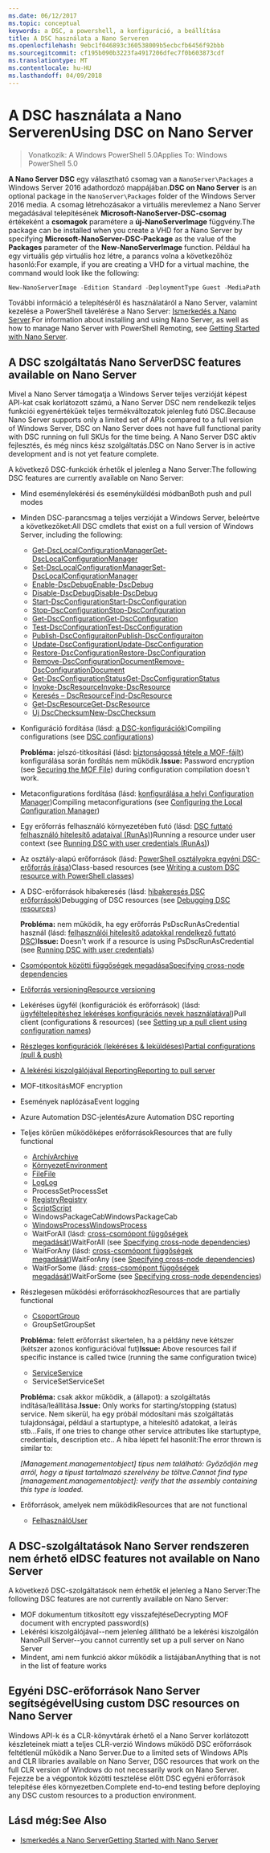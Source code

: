 ```yaml
---
ms.date: 06/12/2017
ms.topic: conceptual
keywords: a DSC, a powershell, a konfiguráció, a beállítása
title: A DSC használata a Nano Serveren
ms.openlocfilehash: 9ebc1f046893c360538009b5ecbcfb6456f92bbb
ms.sourcegitcommit: cf195b090b3223fa4917206dfec7f0b603873cdf
ms.translationtype: MT
ms.contentlocale: hu-HU
ms.lasthandoff: 04/09/2018
---
```

# <a name="using-dsc-on-nano-server"></a><span data-ttu-id="1ce2f-103">A DSC használata a Nano Serveren</span><span class="sxs-lookup"><span data-stu-id="1ce2f-103">Using DSC on Nano Server</span></span>

> <span data-ttu-id="1ce2f-104">Vonatkozik: A Windows PowerShell 5.0</span><span class="sxs-lookup"><span data-stu-id="1ce2f-104">Applies To: Windows PowerShell 5.0</span></span>

<span data-ttu-id="1ce2f-105">**A Nano Server DSC** egy választható csomag van a `NanoServer\Packages` a Windows Server 2016 adathordozó mappájában.</span><span class="sxs-lookup"><span data-stu-id="1ce2f-105">**DSC on Nano Server** is an optional package in the `NanoServer\Packages` folder of the Windows Server 2016 media.</span></span> <span data-ttu-id="1ce2f-106">A csomag létrehozásakor a virtuális merevlemez a Nano Server megadásával telepítésének **Microsoft-NanoServer-DSC-csomag** értékeként a **csomagok** paramétere a **új-NanoServerImage**  függvény.</span><span class="sxs-lookup"><span data-stu-id="1ce2f-106">The package can be installed when you create a VHD for a Nano Server by specifying **Microsoft-NanoServer-DSC-Package** as the value of the **Packages** parameter of the **New-NanoServerImage** function.</span></span> <span data-ttu-id="1ce2f-107">Például ha egy virtuális gép virtuális hoz létre, a parancs volna a következőhöz hasonló:</span><span class="sxs-lookup"><span data-stu-id="1ce2f-107">For example, if you are creating a VHD for a virtual machine, the command would look like the following:</span></span>

```powershell
New-NanoServerImage -Edition Standard -DeploymentType Guest -MediaPath f:\ -BasePath .\Base -TargetPath .\Nano1\Nano.vhd -ComputerName Nano1 -Packages Microsoft-NanoServer-DSC-Package
```

<span data-ttu-id="1ce2f-108">További információ a telepítéséről és használatáról a Nano Server, valamint kezelése a PowerShell távelérése a Nano Server: [Ismerkedés a Nano Server](https://technet.microsoft.com/library/mt126167.aspx).</span><span class="sxs-lookup"><span data-stu-id="1ce2f-108">For information about installing and using Nano Server, as well as how to manage Nano Server with PowerShell Remoting, see [Getting Started with Nano Server](https://technet.microsoft.com/library/mt126167.aspx).</span></span>


## <a name="dsc-features-available-on-nano-server"></a><span data-ttu-id="1ce2f-109">A DSC szolgáltatás Nano Server</span><span class="sxs-lookup"><span data-stu-id="1ce2f-109">DSC features available on Nano Server</span></span>

 <span data-ttu-id="1ce2f-110">Mivel a Nano Server támogatja a Windows Server teljes verzióját képest API-kat csak korlátozott számú, a Nano Server DSC nem rendelkezik teljes funkciói egyenértékűek teljes termékváltozatok jelenleg futó DSC.</span><span class="sxs-lookup"><span data-stu-id="1ce2f-110">Because Nano Server supports only a limited set of APIs compared to a full version of Windows Server, DSC on Nano Server does not have full functional parity with DSC running on full SKUs for the time being.</span></span> <span data-ttu-id="1ce2f-111">A Nano Server DSC aktív fejlesztés, és még nincs kész szolgáltatás.</span><span class="sxs-lookup"><span data-stu-id="1ce2f-111">DSC on Nano Server is in active development and is not yet feature complete.</span></span>

 <span data-ttu-id="1ce2f-112">A következő DSC-funkciók érhetők el jelenleg a Nano Server:</span><span class="sxs-lookup"><span data-stu-id="1ce2f-112">The following DSC features are currently available on Nano Server:</span></span>


* <span data-ttu-id="1ce2f-113">Mind eseménylekérési és eseményküldési módban</span><span class="sxs-lookup"><span data-stu-id="1ce2f-113">Both push and pull modes</span></span>

* <span data-ttu-id="1ce2f-114">Minden DSC-parancsmag a teljes verzióját a Windows Server, beleértve a következőket:</span><span class="sxs-lookup"><span data-stu-id="1ce2f-114">All DSC cmdlets that exist on a full version of Windows Server, including the following:</span></span>
  * [<span data-ttu-id="1ce2f-115">Get-DscLocalConfigurationManager</span><span class="sxs-lookup"><span data-stu-id="1ce2f-115">Get-DscLocalConfigurationManager</span></span>](https://technet.microsoft.com/library/dn407378.aspx)
  * [<span data-ttu-id="1ce2f-116">Set-DscLocalConfigurationManager</span><span class="sxs-lookup"><span data-stu-id="1ce2f-116">Set-DscLocalConfigurationManager</span></span>](https://technet.microsoft.com/library/dn521621.aspx)
  * [<span data-ttu-id="1ce2f-117">Enable-DscDebug</span><span class="sxs-lookup"><span data-stu-id="1ce2f-117">Enable-DscDebug</span></span>](https://technet.microsoft.com/en-us/library/mt517870.aspx)
  * [<span data-ttu-id="1ce2f-118">Disable-DscDebug</span><span class="sxs-lookup"><span data-stu-id="1ce2f-118">Disable-DscDebug</span></span>](https://technet.microsoft.com/en-us/library/mt517872.aspx)
  * [<span data-ttu-id="1ce2f-119">Start-DscConfiguration</span><span class="sxs-lookup"><span data-stu-id="1ce2f-119">Start-DscConfiguration</span></span>](https://technet.microsoft.com/en-us/library/dn521623.aspx)
  * [<span data-ttu-id="1ce2f-120">Stop-DscConfiguration</span><span class="sxs-lookup"><span data-stu-id="1ce2f-120">Stop-DscConfiguration</span></span>](https://technet.microsoft.com/en-us/library/mt143542.aspx)
  * [<span data-ttu-id="1ce2f-121">Get-DscConfiguration</span><span class="sxs-lookup"><span data-stu-id="1ce2f-121">Get-DscConfiguration</span></span>](https://technet.microsoft.com/en-us/library/dn407379.aspx)
  * [<span data-ttu-id="1ce2f-122">Test-DscConfiguration</span><span class="sxs-lookup"><span data-stu-id="1ce2f-122">Test-DscConfiguration</span></span>](https://technet.microsoft.com/en-us/library/dn407382.aspx)
  * [<span data-ttu-id="1ce2f-123">Publish-DscConfiguraiton</span><span class="sxs-lookup"><span data-stu-id="1ce2f-123">Publish-DscConfiguraiton</span></span>](https://technet.microsoft.com/en-us/library/mt517875.aspx)
  * [<span data-ttu-id="1ce2f-124">Update-DscConfiguration</span><span class="sxs-lookup"><span data-stu-id="1ce2f-124">Update-DscConfiguration</span></span>](https://technet.microsoft.com/en-us/library/mt143541.aspx)
  * [<span data-ttu-id="1ce2f-125">Restore-DscConfiguration</span><span class="sxs-lookup"><span data-stu-id="1ce2f-125">Restore-DscConfiguration</span></span>](https://technet.microsoft.com/en-us/library/dn407383.aspx)
  * [<span data-ttu-id="1ce2f-126">Remove-DscConfigurationDocument</span><span class="sxs-lookup"><span data-stu-id="1ce2f-126">Remove-DscConfigurationDocument</span></span>](https://technet.microsoft.com/en-us/library/mt143544.aspx)
  * [<span data-ttu-id="1ce2f-127">Get-DscConfigurationStatus</span><span class="sxs-lookup"><span data-stu-id="1ce2f-127">Get-DscConfigurationStatus</span></span>](https://technet.microsoft.com/en-us/library/mt517868.aspx)
  * [<span data-ttu-id="1ce2f-128">Invoke-DscResource</span><span class="sxs-lookup"><span data-stu-id="1ce2f-128">Invoke-DscResource</span></span>](https://technet.microsoft.com/en-us/library/mt517869.aspx)
  * [<span data-ttu-id="1ce2f-129">Keresés – DscResource</span><span class="sxs-lookup"><span data-stu-id="1ce2f-129">Find-DscResource</span></span>](https://technet.microsoft.com/en-us/library/mt517874.aspx)
  * [<span data-ttu-id="1ce2f-130">Get-DscResource</span><span class="sxs-lookup"><span data-stu-id="1ce2f-130">Get-DscResource</span></span>](https://technet.microsoft.com/en-us/library/dn521625.aspx)
  * [<span data-ttu-id="1ce2f-131">Új DscChecksum</span><span class="sxs-lookup"><span data-stu-id="1ce2f-131">New-DscChecksum</span></span>](https://technet.microsoft.com/en-us/library/dn521622.aspx)

* <span data-ttu-id="1ce2f-132">Konfiguráció fordítása (lásd: [a DSC-konfigurációk](configurations.md))</span><span class="sxs-lookup"><span data-stu-id="1ce2f-132">Compiling configurations (see [DSC configurations](configurations.md))</span></span>

  <span data-ttu-id="1ce2f-133">**Probléma:** jelszó-titkosítási (lásd: [biztonságossá tétele a MOF-fájlt](securemof.md)) konfigurálása során fordítás nem működik.</span><span class="sxs-lookup"><span data-stu-id="1ce2f-133">**Issue:** Password encryption (see [Securing the MOF File](securemof.md)) during configuration compilation doesn't work.</span></span>

* <span data-ttu-id="1ce2f-134">Metaconfigurations fordítása (lásd: [konfigurálása a helyi Configuration Manager](metaConfig.md))</span><span class="sxs-lookup"><span data-stu-id="1ce2f-134">Compiling metaconfigurations (see [Configuring the Local Configuration Manager](metaConfig.md))</span></span>

* <span data-ttu-id="1ce2f-135">Egy erőforrás felhasználó környezetében futó (lásd: [DSC futtató felhasználó hitelesítő adataival (RunAs)](runAsUser.md))</span><span class="sxs-lookup"><span data-stu-id="1ce2f-135">Running a resource under user context (see [Running DSC with user credentials (RunAs)](runAsUser.md))</span></span>

* <span data-ttu-id="1ce2f-136">Az osztály-alapú erőforrások (lásd: [PowerShell osztályokra egyéni DSC-erőforrás írása](authoringResourceClass.md))</span><span class="sxs-lookup"><span data-stu-id="1ce2f-136">Class-based resources (see [Writing a custom DSC resource with PowerShell classes](authoringResourceClass.md))</span></span>

* <span data-ttu-id="1ce2f-137">A DSC-erőforrások hibakeresés (lásd: [hibakeresés DSC erőforrások](debugresource.md))</span><span class="sxs-lookup"><span data-stu-id="1ce2f-137">Debugging of DSC resources (see [Debugging DSC resources](debugresource.md))</span></span>

  <span data-ttu-id="1ce2f-138">**Probléma:** nem működik, ha egy erőforrás PsDscRunAsCredential használ (lásd: [felhasználói hitelesítő adatokkal rendelkező futtató DSC](runAsUser.md))</span><span class="sxs-lookup"><span data-stu-id="1ce2f-138">**Issue:** Doesn't work if a resource is using PsDscRunAsCredential (see [Running DSC with user credentials](runAsUser.md))</span></span>

* [<span data-ttu-id="1ce2f-139">Csomópontok közötti függőségek megadása</span><span class="sxs-lookup"><span data-stu-id="1ce2f-139">Specifying cross-node dependencies</span></span>](crossNodeDependencies.md)

* [<span data-ttu-id="1ce2f-140">Erőforrás versioning</span><span class="sxs-lookup"><span data-stu-id="1ce2f-140">Resource versioning</span></span>](sxsResource.md)

* <span data-ttu-id="1ce2f-141">Lekéréses ügyfél (konfigurációk és erőforrások) (lásd: [ügyféltelepítéshez lekéréses konfigurációs nevek használatával](pullClientConfigNames.md))</span><span class="sxs-lookup"><span data-stu-id="1ce2f-141">Pull client (configurations & resources) (see [Setting up a pull client using configuration names](pullClientConfigNames.md))</span></span>

* [<span data-ttu-id="1ce2f-142">Részleges konfigurációk (lekéréses & leküldéses)</span><span class="sxs-lookup"><span data-stu-id="1ce2f-142">Partial configurations (pull & push)</span></span>](partialConfigs.md)

* [<span data-ttu-id="1ce2f-143">A lekérési kiszolgálójával Reporting</span><span class="sxs-lookup"><span data-stu-id="1ce2f-143">Reporting to pull server</span></span>](reportServer.md)

* <span data-ttu-id="1ce2f-144">MOF-titkosítás</span><span class="sxs-lookup"><span data-stu-id="1ce2f-144">MOF encryption</span></span>

* <span data-ttu-id="1ce2f-145">Események naplózása</span><span class="sxs-lookup"><span data-stu-id="1ce2f-145">Event logging</span></span>

* <span data-ttu-id="1ce2f-146">Azure Automation DSC-jelentés</span><span class="sxs-lookup"><span data-stu-id="1ce2f-146">Azure Automation DSC reporting</span></span>

* <span data-ttu-id="1ce2f-147">Teljes körűen működőképes erőforrások</span><span class="sxs-lookup"><span data-stu-id="1ce2f-147">Resources that are fully functional</span></span>
  * [<span data-ttu-id="1ce2f-148">Archív</span><span class="sxs-lookup"><span data-stu-id="1ce2f-148">Archive</span></span>](archiveResource.md)
  * [<span data-ttu-id="1ce2f-149">Környezet</span><span class="sxs-lookup"><span data-stu-id="1ce2f-149">Environment</span></span>](environmentResource.md)
  * [<span data-ttu-id="1ce2f-150">File</span><span class="sxs-lookup"><span data-stu-id="1ce2f-150">File</span></span>](fileResource.md)
  * [<span data-ttu-id="1ce2f-151">Log</span><span class="sxs-lookup"><span data-stu-id="1ce2f-151">Log</span></span>](logResource.md)
  * <span data-ttu-id="1ce2f-152">ProcessSet</span><span class="sxs-lookup"><span data-stu-id="1ce2f-152">ProcessSet</span></span>
  * [<span data-ttu-id="1ce2f-153">Registry</span><span class="sxs-lookup"><span data-stu-id="1ce2f-153">Registry</span></span>](registryResource.md)
  * [<span data-ttu-id="1ce2f-154">Script</span><span class="sxs-lookup"><span data-stu-id="1ce2f-154">Script</span></span>](scriptResource.md)
  * <span data-ttu-id="1ce2f-155">WindowsPackageCab</span><span class="sxs-lookup"><span data-stu-id="1ce2f-155">WindowsPackageCab</span></span>
  * [<span data-ttu-id="1ce2f-156">WindowsProcess</span><span class="sxs-lookup"><span data-stu-id="1ce2f-156">WindowsProcess</span></span>](windowsProcessResource.md)
  * <span data-ttu-id="1ce2f-157">WaitForAll (lásd: [cross-csomópont függőségek megadását](crossNodeDependencies.md))</span><span class="sxs-lookup"><span data-stu-id="1ce2f-157">WaitForAll (see [Specifying cross-node dependencies](crossNodeDependencies.md))</span></span>
  * <span data-ttu-id="1ce2f-158">WaitForAny (lásd: [cross-csomópont függőségek megadását](crossNodeDependencies.md))</span><span class="sxs-lookup"><span data-stu-id="1ce2f-158">WaitForAny (see [Specifying cross-node dependencies](crossNodeDependencies.md))</span></span>
  * <span data-ttu-id="1ce2f-159">WaitForSome (lásd: [cross-csomópont függőségek megadását](crossNodeDependencies.md))</span><span class="sxs-lookup"><span data-stu-id="1ce2f-159">WaitForSome (see [Specifying cross-node dependencies](crossNodeDependencies.md))</span></span>

* <span data-ttu-id="1ce2f-160">Részlegesen működési erőforrásokhoz</span><span class="sxs-lookup"><span data-stu-id="1ce2f-160">Resources that are partially functional</span></span>
  * [<span data-ttu-id="1ce2f-161">Csoport</span><span class="sxs-lookup"><span data-stu-id="1ce2f-161">Group</span></span>](groupResource.md)
  * <span data-ttu-id="1ce2f-162">GroupSet</span><span class="sxs-lookup"><span data-stu-id="1ce2f-162">GroupSet</span></span>

  <span data-ttu-id="1ce2f-163">**Probléma:** felett erőforrást sikertelen, ha a példány neve kétszer (kétszer azonos konfigurációval fut)</span><span class="sxs-lookup"><span data-stu-id="1ce2f-163">**Issue:** Above resources fail if specific instance is called twice (running the same configuration twice)</span></span>

  * [<span data-ttu-id="1ce2f-164">Service</span><span class="sxs-lookup"><span data-stu-id="1ce2f-164">Service</span></span>](serviceResource.md)
  * <span data-ttu-id="1ce2f-165">ServiceSet</span><span class="sxs-lookup"><span data-stu-id="1ce2f-165">ServiceSet</span></span>

  <span data-ttu-id="1ce2f-166">**Probléma:** csak akkor működik, a (állapot): a szolgáltatás indítása/leállítása.</span><span class="sxs-lookup"><span data-stu-id="1ce2f-166">**Issue:** Only works for starting/stopping (status) service.</span></span> <span data-ttu-id="1ce2f-167">Nem sikerül, ha egy próbál módosítani más szolgáltatás tulajdonságai, például a startuptype, a hitelesítő adatokat, a leírás stb...</span><span class="sxs-lookup"><span data-stu-id="1ce2f-167">Fails, if one tries to change other service attributes like startuptype, credentials, description etc..</span></span> <span data-ttu-id="1ce2f-168">A hiba lépett fel hasonlít:</span><span class="sxs-lookup"><span data-stu-id="1ce2f-168">The error thrown is similar to:</span></span>

  <span data-ttu-id="1ce2f-169">*[Management.managementobject] típus nem található: Győződjön meg arról, hogy a típust tartalmazó szerelvény be töltve.*</span><span class="sxs-lookup"><span data-stu-id="1ce2f-169">*Cannot find type [management.managementobject]: verify that the assembly containing this type is loaded.*</span></span>

* <span data-ttu-id="1ce2f-170">Erőforrások, amelyek nem működik</span><span class="sxs-lookup"><span data-stu-id="1ce2f-170">Resources that are not functional</span></span>
  * [<span data-ttu-id="1ce2f-171">Felhasználó</span><span class="sxs-lookup"><span data-stu-id="1ce2f-171">User</span></span>](userResource.md)


## <a name="dsc-features-not-available-on-nano-server"></a><span data-ttu-id="1ce2f-172">A DSC-szolgáltatások Nano Server rendszeren nem érhető el</span><span class="sxs-lookup"><span data-stu-id="1ce2f-172">DSC features not available on Nano Server</span></span>

<span data-ttu-id="1ce2f-173">A következő DSC-szolgáltatások nem érhetők el jelenleg a Nano Server:</span><span class="sxs-lookup"><span data-stu-id="1ce2f-173">The following DSC features are not currently available on Nano Server:</span></span>

* <span data-ttu-id="1ce2f-174">MOF dokumentum titkosított egy visszafejtése</span><span class="sxs-lookup"><span data-stu-id="1ce2f-174">Decrypting MOF document with encrypted password(s)</span></span>
* <span data-ttu-id="1ce2f-175">Lekérési kiszolgálójával--nem jelenleg állítható be a lekérési kiszolgálón Nano</span><span class="sxs-lookup"><span data-stu-id="1ce2f-175">Pull Server--you cannot currently set up a pull server on Nano Server</span></span>
* <span data-ttu-id="1ce2f-176">Mindent, ami nem funkció akkor működik a listájában</span><span class="sxs-lookup"><span data-stu-id="1ce2f-176">Anything that is not in the list of feature works</span></span>

## <a name="using-custom-dsc-resources-on-nano-server"></a><span data-ttu-id="1ce2f-177">Egyéni DSC-erőforrások Nano Server segítségével</span><span class="sxs-lookup"><span data-stu-id="1ce2f-177">Using custom DSC resources on Nano Server</span></span>

<span data-ttu-id="1ce2f-178">Windows API-k és a CLR-könyvtárak érhető el a Nano Server korlátozott készleteinek miatt a teljes CLR-verzió Windows működő DSC erőforrások feltétlenül működik a Nano Server.</span><span class="sxs-lookup"><span data-stu-id="1ce2f-178">Due to a limited sets of Windows APIs and CLR libraries available on Nano Server, DSC resources that work on the full CLR version of Windows do not necessarily work on Nano Server.</span></span>
<span data-ttu-id="1ce2f-179">Fejezze be a végpontok közötti tesztelése előtt DSC egyéni erőforrások telepítése éles környezetben.</span><span class="sxs-lookup"><span data-stu-id="1ce2f-179">Complete end-to-end testing before deploying any DSC custom resources to a production environment.</span></span>

## <a name="see-also"></a><span data-ttu-id="1ce2f-180">Lásd még:</span><span class="sxs-lookup"><span data-stu-id="1ce2f-180">See Also</span></span>
- [<span data-ttu-id="1ce2f-181">Ismerkedés a Nano Server</span><span class="sxs-lookup"><span data-stu-id="1ce2f-181">Getting Started with Nano Server</span></span>](https://technet.microsoft.com/library/mt126167.aspx)